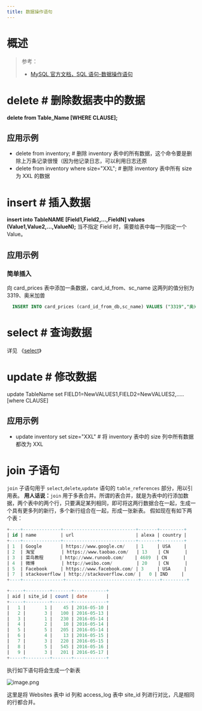 ```yaml
---
title: 数据操作语句
---
```


# 概述

> 参考：
>
> - [MySQL 官方文档，SQL 语句-数据操作语句](https://dev.mysql.com/doc/refman/8.0/en/sql-data-manipulation-statements.html)

# delete # 删除数据表中的数据

**delete from Table_Name \[WHERE CLAUSE];**

## 应用示例

- delete from inventory; # 删除 inventory 表中的所有数据，这个命令要是删除上万条记录很慢（因为他记录日志，可以利用日志还原
- delete from inventory where size="XXL"; # 删除 inventory 表中所有 size 为 XXL 的数据

# insert # 插入数据

**insert into TableNAME \[Field1,Field2,...,FieldN] values (Value1,Value2,...,ValueN);**
当不指定 Field 时，需要给表中每一列指定一个 Value。

## 应用示例

### 简单插入

向 card_prices 表中添加一条数据，card_id_from、sc_name 这两列的值分别为 3319、奥米加兽

```sql
  INSERT INTO card_prices (card_id_from_db,sc_name) VALUES ("3319","奥米加兽");
```

# select # 查询数据

详见 《[select](/docs/5.数据存储/2.数据库/关系数据/SQL/数据操作语句/select.md)》

# update # 修改数据

update TableName set FIELD1=NewVALUES1,FIELD2=NewVALUES2,..... \[where CLAUSE]

## 应用示例

- update inventory set size="XXL" # 将 inventory 表中的 size 列中所有数据都改为 XXL

# join 子语句

`join` 子语句用于 `select`,`delete`,`update` 语句的 `table_references` 部分，用以引用表。
**用人话说：**`join` 用于多表合并。所谓的表合并，就是为表中的行添加数据，两个表中的两个行，只要满足某列相同，即可将这两行数据合在一起，生成一个具有更多列的新行，多个新行组合在一起，形成一张新表。
假如现在有如下两个表：

```sql
+----+--------------+---------------------------+-------+---------+
| id | name         | url                       | alexa | country |
+----+--------------+---------------------------+-------+---------+
| 1  | Google       | https://www.google.cm/    | 1     | USA     |
| 2  | 淘宝          | https://www.taobao.com/   | 13    | CN      |
| 3  | 菜鸟教程      | http://www.runoob.com/    | 4689  | CN      |
| 4  | 微博          | http://weibo.com/         | 20    | CN      |
| 5  | Facebook     | https://www.facebook.com/ | 3     | USA     |
| 7  | stackoverflow | http://stackoverflow.com/ |   0 | IND     |
+----+---------------+---------------------------+-------+---------+

+-----+---------+-------+------------+
| aid | site_id | count | date       |
+-----+---------+-------+------------+
|   1 |       1 |    45 | 2016-05-10 |
|   2 |       3 |   100 | 2016-05-13 |
|   3 |       1 |   230 | 2016-05-14 |
|   4 |       2 |    10 | 2016-05-14 |
|   5 |       5 |   205 | 2016-05-14 |
|   6 |       4 |    13 | 2016-05-15 |
|   7 |       3 |   220 | 2016-05-15 |
|   8 |       5 |   545 | 2016-05-16 |
|   9 |       3 |   201 | 2016-05-17 |
+-----+---------+-------+------------+
```

执行如下语句将会生成一个新表

![image.png](https://notes-learning.oss-cn-beijing.aliyuncs.com/wd3yx2/1655867104082-94c832e1-287e-4792-894d-7c6c910b5c47.png)

这里是将 Websites 表中 id 列和 access_log 表中 site_id 列进行对比，凡是相同的行都合并。
